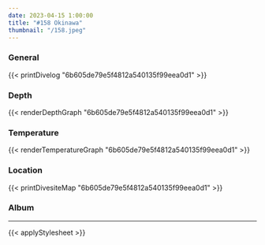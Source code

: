 ```yaml
---
date: 2023-04-15 1:00:00
title: "#158 Okinawa"
thumbnail: "/158.jpeg"
---
```


### General

{{< printDivelog "6b605de79e5f4812a540135f99eea0d1" >}}

### Depth

{{< renderDepthGraph "6b605de79e5f4812a540135f99eea0d1" >}}

### Temperature

{{< renderTemperatureGraph "6b605de79e5f4812a540135f99eea0d1" >}}

### Location

{{< printDivesiteMap "6b605de79e5f4812a540135f99eea0d1" >}}

### Album

<center>
</center>

---

{{< applyStylesheet >}}
